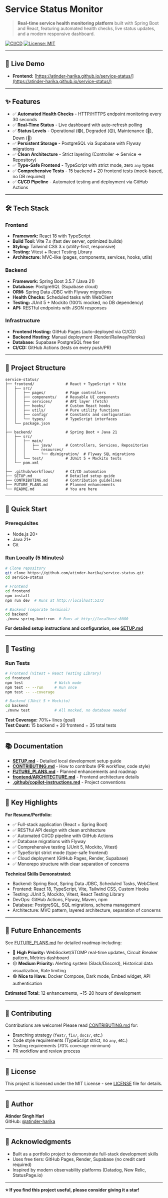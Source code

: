 # Service Status Monitor

> **Real-time service health monitoring platform** built with Spring Boot and React, featuring automated health checks, live status updates, and a modern responsive dashboard.

[![CI/CD](https://github.com/atinder-harika/service-status/actions/workflows/full-stack-ci.yml/badge.svg)](https://github.com/atinder-harika/service-status/actions)
[![License: MIT](https://img.shields.io/badge/License-MIT-yellow.svg)](LICENSE)

---

## 🚀 Live Demo

- **Frontend:** [https://atinder-harika.github.io/service-status/](https://atinder-harika.github.io/service-status/)

---

## ✨ Features

- ✅ **Automated Health Checks** - HTTP/HTTPS endpoint monitoring every 30 seconds
- ✅ **Real-Time Status** - Live dashboard with auto-refresh polling
- ✅ **Status Levels** - Operational (🟢), Degraded (🟡), Maintenance (🔵), Down (🔴)
- ✅ **Persistent Storage** - PostgreSQL via Supabase with Flyway migrations
- ✅ **Clean Architecture** - Strict layering (Controller → Service → Repository)
- ✅ **Type-Safe Frontend** - TypeScript with strict mode, zero `any` types
- ✅ **Comprehensive Tests** - 15 backend + 20 frontend tests (mock-based, no DB required)
- ✅ **CI/CD Pipeline** - Automated testing and deployment via GitHub Actions

---

## 🛠️ Tech Stack

### Frontend
- **Framework:** React 18 with TypeScript
- **Build Tool:** Vite 7.x (fast dev server, optimized builds)
- **Styling:** Tailwind CSS 3.x (utility-first, responsive)
- **Testing:** Vitest + React Testing Library
- **Architecture:** MVC-like (pages, components, services, hooks, utils)

### Backend
- **Framework:** Spring Boot 3.5.7 (Java 21)
- **Database:** PostgreSQL (Supabase cloud)
- **ORM:** Spring Data JDBC with Flyway migrations
- **Health Checks:** Scheduled tasks with WebClient
- **Testing:** JUnit 5 + Mockito (100% mocked, no DB dependency)
- **API:** RESTful endpoints with JSON responses

### Infrastructure
- **Frontend Hosting:** GitHub Pages (auto-deployed via CI/CD)
- **Backend Hosting:** Manual deployment (Render/Railway/Heroku)
- **Database:** Supabase PostgreSQL free tier
- **CI/CD:** GitHub Actions (tests on every push/PR)

---

## 📁 Project Structure

```
service-status/
├── frontend/              # React + TypeScript + Vite
│   ├── src/
│   │   ├── pages/         # Page controllers
│   │   ├── components/    # Reusable UI components
│   │   ├── services/      # API layer (fetch)
│   │   ├── hooks/         # Custom React hooks
│   │   ├── utils/         # Pure utility functions
│   │   ├── config/        # Constants and configuration
│   │   └── types/         # TypeScript interfaces
│   └── package.json
│
├── backend/               # Spring Boot + Java 21
│   ├── src/
│   │   ├── main/
│   │   │   ├── java/      # Controllers, Services, Repositories
│   │   │   └── resources/
│   │   │       └── db/migration/  # Flyway SQL migrations
│   │   └── test/          # JUnit 5 + Mockito tests
│   └── pom.xml
│
├── .github/workflows/     # CI/CD automation
├── SETUP.md               # Detailed setup guide
├── CONTRIBUTING.md        # Contribution guidelines
├── FUTURE_PLANS.md        # Planned enhancements
└── README.md              # You are here
```

---

## 🏃 Quick Start

### Prerequisites
- Node.js 20+
- Java 21+
- Git

### Run Locally (5 Minutes)

```bash
# Clone repository
git clone https://github.com/atinder-harika/service-status.git
cd service-status

# Frontend
cd frontend
npm install
npm run dev  # Runs at http://localhost:5173

# Backend (separate terminal)
cd backend
./mvnw spring-boot:run  # Runs at http://localhost:8080
```

**For detailed setup instructions and configuration, see [SETUP.md](SETUP.md)**

---

## 🧪 Testing

### Run Tests

```bash
# Frontend (Vitest + React Testing Library)
cd frontend
npm test              # Watch mode
npm test -- --run     # Run once
npm test -- --coverage

# Backend (JUnit 5 + Mockito)
cd backend
./mvnw test           # All mocked, no database needed
```

**Test Coverage:** 70%+ lines (goal)  
**Test Count:** 15 backend + 20 frontend = 35 total tests

---

## 📚 Documentation

- **[SETUP.md](SETUP.md)** - Detailed local development setup guide
- **[CONTRIBUTING.md](CONTRIBUTING.md)** - How to contribute (PR workflow, code style)
- **[FUTURE_PLANS.md](FUTURE_PLANS.md)** - Planned enhancements and roadmap
- **[frontend/ARCHITECTURE.md](frontend/ARCHITECTURE.md)** - Frontend architecture details
- **[.github/copilot-instructions.md](.github/copilot-instructions.md)** - Project conventions

---

## 🎯 Key Highlights

**For Resume/Portfolio:**
- ✅ Full-stack application (React + Spring Boot)
- ✅ RESTful API design with clean architecture
- ✅ Automated CI/CD pipeline with GitHub Actions
- ✅ Database migrations with Flyway
- ✅ Comprehensive testing (JUnit 5, Mockito, Vitest)
- ✅ TypeScript strict mode (type-safe frontend)
- ✅ Cloud deployment (GitHub Pages, Render, Supabase)
- ✅ Monorepo structure with clear separation of concerns

**Technical Skills Demonstrated:**
- Backend: Spring Boot, Spring Data JDBC, Scheduled Tasks, WebClient
- Frontend: React 18, TypeScript, Vite, Tailwind CSS, Custom Hooks
- Testing: JUnit 5, Mockito, Vitest, React Testing Library
- DevOps: GitHub Actions, Flyway, Maven, npm
- Database: PostgreSQL, SQL migrations, schema management
- Architecture: MVC pattern, layered architecture, separation of concerns

---

## 🔮 Future Enhancements

See [FUTURE_PLANS.md](FUTURE_PLANS.md) for detailed roadmap including:

- 🔴 **High Priority:** WebSocket/STOMP real-time updates, Circuit Breaker pattern, Metrics dashboard
- 🟡 **Medium Priority:** Alerting system (Slack/Discord), Historical data visualization, Rate limiting
- 🟢 **Nice to Have:** Docker Compose, Dark mode, Embed widget, API authentication

**Estimated Total:** 12 enhancements, ~15-20 hours of development

---

## 🤝 Contributing

Contributions are welcome! Please read [CONTRIBUTING.md](CONTRIBUTING.md) for:
- Branching strategy (`feat/`, `fix/`, `docs/`, etc.)
- Code style requirements (TypeScript strict, no `any`, etc.)
- Testing requirements (70% coverage minimum)
- PR workflow and review process

---

## 📄 License

This project is licensed under the MIT License - see [LICENSE](LICENSE) file for details.

---

## 👤 Author

**Atinder Singh Hari**  
GitHub: [@atinder-harika](https://github.com/atinder-harika)

---

## 🙏 Acknowledgments

- Built as a portfolio project to demonstrate full-stack development skills
- Uses free tiers: GitHub Pages, Render, Supabase (no credit card required)
- Inspired by modern observability platforms (Datadog, New Relic, StatusPage.io)

---

**⭐ If you find this project useful, please consider giving it a star!**
